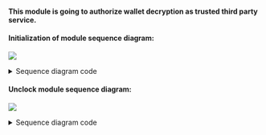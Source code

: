 #### This module is going to authorize wallet decryption as trusted third party service.

#### Initialization of module sequence diagram:

![](https://www.websequencediagrams.com/cgi-bin/cdraw?lz=dGl0bGUgQXV0aG9yaXphdGlvbiBTZXJ2ZXIgTW9kdWxlOiBpbml0aWFsABcHCgpNYW5hZ2VyLT5SUEkAJQYAIghTZW5kIHNpbmdsZSBwYXJ0IG9mIGEgd2FsbGV0IHNlY3JldCBrZXkKACoPADcTRW5jcnlwACkMIHdpdGggcmFuZG9tIHBhc3N3b3JkADgSAIE9DQCBQwY6IFJlZ2lzdGVyIGEgbmV3AIEKBwAVJ0F1dGhlbnRpY2F0ZSBvbiBzAIIXBmFuZCBzZW5kIGUAgSQGZWQAgVUMAHMTLT5SZWRpczogU3RvcmUAgg4HJ3MAKxUAgjgF&s=default)

<details><summary>Sequence diagram code</summary>
<p>

```html
title Authorization Server Module: initialization

Manager->RPIServerModule: Send single part of a wallet secret key
RPIServerModule->RPIServerModule: Encrypt secret key with random password
RPIServerModule->AuthorizationServer: Register a new wallet
RPIServerModule->AuthorizationServer: Authenticate on server and send encrypted secret key
AuthorizationServer->Redis: Store wallet's encrypted secret key part
```

</p>
</details>

#### Unclock module sequence diagram:

![](https://www.websequencediagrams.com/cgi-bin/cdraw?lz=dGl0bGUgQXV0aG9yaXphdGlvbiBTZXJ2ZXIgTW9kdWxlOiB1bmxvY2tpbmcgbQANBQoKTWFuYWdlci0-UlBJACcGACQIVQAnBQAhCAAQDy0-AFsNAGEGOiBMb2dpbiB3aXRoIHNlY3JldCBwYXNzd29yZAoAHRMALhdWYWxpZGF0ZQAzCQBLBlNwcmluZyBTZWN1cml0eQCBOggAQxVSZWRpczogR2V0IHdhbGxldCdzIGVuY3J5cHRlZACBEwhrZXkAJxcAgXsQUmV0dXJuACwfAIIREQCCQRFEZQB9BQB1CwCCJQZyYW5kb20AgiEKAIJbEQCDHgcAgQAJZABDBmVkIHBhcnQgb2YAgUcMCg&s=default)

<details><summary>Sequence diagram code</summary>
<p>

```html
title Authorization Server Module: unlocking module

Manager->RPIServerModule: Unlock module
RPIServerModule->AuthorizationServer: Login with secret password
AuthorizationServer->AuthorizationServer: Validate password with Spring Security module
AuthorizationServer->Redis: Get wallet's encrypted secret key
AuthorizationServer->RPIServerModule: Return wallet's encrypted secret key
RPIServerModule->RPIServerModule: Decrypt secret key with random password
RPIServerModule->Manager: Return decrypted part of secret key


```

</p>
</details>
